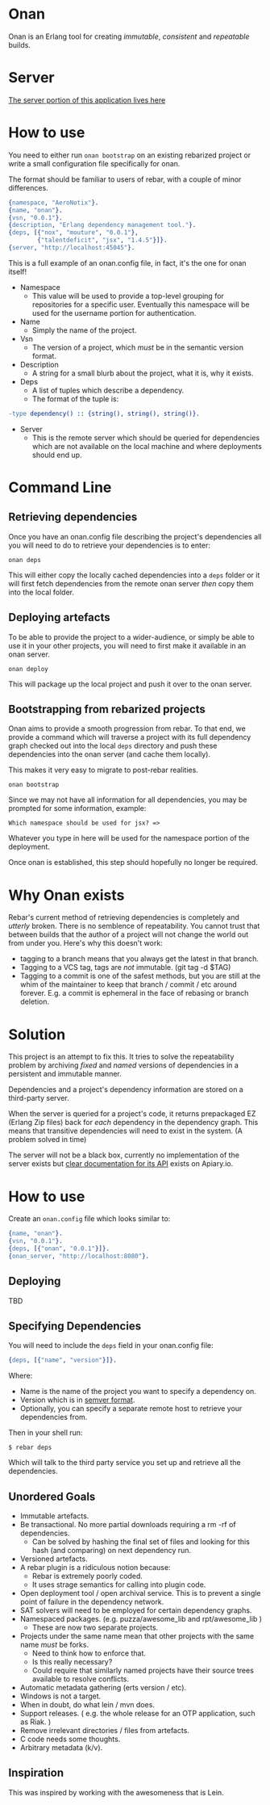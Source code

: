 Onan
======

Onan is an Erlang tool for creating *immutable*, *consistent* and
*repeatable* builds.

Server
======

[The server portion of this application lives here](https://github.com/AeroNotix/onan_server/)

How to use
==========

You need to either run `onan bootstrap` on an existing rebarized
project or write a small configuration file specifically for onan.

The format should be familiar to users of rebar, with a couple of
minor differences.

```erlang
{namespace, "AeroNotix"}.
{name, "onan"}.
{vsn, "0.0.1"}.
{description, "Erlang dependency management tool."}.
{deps, [{"nox", "mouture", "0.0.1"},
        {"talentdeficit", "jsx", "1.4.5"}]}.
{server, "http://localhost:45045"}.
```

This is a full example of an onan.config file, in fact, it's the one
for onan itself!

* Namespace
  * This value will be used to provide a top-level grouping for
    repositories for a specific user. Eventually this namespace will
    be used for the username portion for authentication.
* Name
  * Simply the name of the project.
* Vsn
  * The version of a project, which _must_ be in the semantic version
    format.
* Description
  * A string for a small blurb about the project, what it is, why it
    exists.
* Deps
  * A list of tuples which describe a dependency.
  * The format of the tuple is:

```erlang
-type dependency() :: {string(), string(), string()}.
```
* Server
  * This is the remote server which should be queried for dependencies
    which are not available on the local machine and where deployments
    should end up.


Command Line
============

Retrieving dependencies
-----------------------

Once you have an onan.config file describing the project's
dependencies all you will need to do to retrieve your dependencies is
to enter:

```shell
onan deps
```

This will either copy the locally cached dependencies into a `deps`
folder or it will first fetch dependencies from the remote onan server
_then_ copy them into the local folder.

Deploying artefacts
-------------------

To be able to provide the project to a wider-audience, or simply be
able to use it in your other projects, you will need to first make it
available in an onan server.

```shell
onan deploy
```

This will package up the local project and push it over to the onan
server.

Bootstrapping from rebarized projects
-------------------------------------

Onan aims to provide a smooth progression from rebar. To that end, we
provide a command which will traverse a project with its full
dependency graph checked out into the local `deps` directory and push
these dependencies into the onan server (and cache them locally).

This makes it very easy to migrate to post-rebar realities.

```shell
onan bootstrap
```

Since we may not have all information for all dependencies, you may be
prompted for some information, example:

```shell
Which namespace should be used for jsx? =>
```

Whatever you type in here will be used for the namespace portion of
the deployment.

Once onan is established, this step should hopefully no longer be
required.

Why Onan exists
===============

Rebar's current method of retrieving dependencies is completely and
*utterly* broken. There is no semblence of repeatability. You cannot
trust that between builds that the author of a project will not change
the world out from under you. Here's why this doesn't work:

* tagging to a branch means that you always get the latest in that
  branch.
* Tagging to a VCS tag, tags are *not* immutable. (git tag -d $TAG)
* Tagging to a commit is one of the safest methods, but you are still
  at the whim of the maintainer to keep that branch / commit / etc
  around forever. E.g. a commit is ephemeral in the face of rebasing
  or branch deletion.


Solution
========

This project is an attempt to fix this. It tries to solve the
repeatability problem by archiving *fixed* and *named* versions of
dependencies in a persistent and immutable manner.

Dependencies and a project's dependency information are stored on a
third-party server.

When the server is queried for a project's code, it returns
prepackaged EZ (Erlang Zip files) back for *each* dependency in the
dependency graph. This means that transitive dependencies will need to
exist in the system. (A problem solved in time)

The server will not be a black box, currently no implementation of the
server exists but
[clear documentation for its API](http://docs.onan.apiary.io/)
exists on Apiary.io.

How to use
==========

Create an `onan.config` file which looks similar to:

```erlang
{name, "onan"}.
{vsn, "0.0.1"}.
{deps, [{"onan", "0.0.1"}]}.
{onan_server, "http://localhost:8080"}.
```

Deploying
---------

TBD

Specifying Dependencies
-----------------------

You will need to include the `deps` field in your onan.config file:

```erlang
{deps, [{"name", "version"}]}.
```


Where:

* Name is the name of the project you want to specify a dependency on.
* Version which is in [semver format](http://semver.org/).
* Optionally, you can specify a separate remote host to retrieve your
  dependencies from.

Then in your shell run:

```shell
$ rebar deps
```

Which will talk to the third party service you set up and retrieve all
the dependencies.


Unordered Goals
---------------

* Immutable artefacts.
* Be transactional. No more partial downloads requiring a rm -rf of
  dependencies.
    * Can be solved by hashing the final set of files and looking for
      this hash (and comparing) on next dependency run.
* Versioned artefacts.
* A rebar plugin is a ridiculous notion
  because:
  * Rebar is extremely poorly coded.
  * It uses strage semantics for calling into plugin code.
* Open deployment tool / open archival service. This is to prevent a
  single point of failure in the dependency network.
* SAT solvers will need to be employed for certain dependency graphs.
* Namespaced packages. (e.g. puzza/awesome_lib and rpt/awesome_lib )
    * These are now two separate projects.
* Projects under the same name mean that other projects with the same
  name *must* be forks.
    * Need to think how to enforce that.
    * Is this really necessary?
    * Could require that similarly named projects have their source
      trees available to resolve conflicts.
* Automatic metadata gathering (erts version / etc).
* Windows is not a target.
* When in doubt, do what lein / mvn does.
* Support releases. ( e.g. the whole release for an OTP application,
  such as Riak. )
* Remove irrelevant directories / files from artefacts.
* C code needs some thoughts.
* Arbitrary metadata (k/v).


Inspiration
-----------

This was inspired by working with the awesomeness that is Lein.
